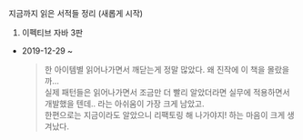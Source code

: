 지금까지 읽은 서적들 정리 (새롭게 시작)

1. 이펙티브 자바 3판
  - 2019-12-29 ~
    > 한 아이템별 읽어나가면서 깨닫는게 정말 많았다. 왜 진작에 이 책을 몰랐을까...        
      실제 패턴들은 읽어나가면서 조금만 더 빨리 알았더라면 실무에 적용하면서 개발했을 텐데.. 라는 아쉬움이 가장 크게 남았고.       
      한편으로는 지금이라도 알았으니 리팩토링 해 나가야지! 하는 마음이 크게 생겨났다.           
